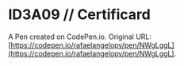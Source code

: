 # ID3A09 //  Certificard

A Pen created on CodePen.io. Original URL: [https://codepen.io/rafaelangelopv/pen/NWgLggL](https://codepen.io/rafaelangelopv/pen/NWgLggL).


